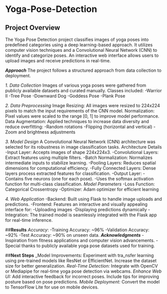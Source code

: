 # Yoga-Pose-Detection
## Project Overview
The Yoga Pose Detection project classifies images of yoga poses into predefined categories using a deep learning-based approach. It utilizes computer vision techniques and a Convolutional Neural Network (CNN) to identify and categorize poses. An interactive web interface allows users to upload images and receive predictions in real-time.

***Approach***
The project follows a structured approach from data collection to deployment.

_1. Data Collection_
Images of various yoga poses were gathered from publicly available datasets and curated manually.
Classes included:
  -Warrior II
  -Tree Pose
  -Downward Dog
  -Goddess Pose
  -Plank Pose

_2. Data Preprocessing_
Image Resizing: All images were resized to 224x224 pixels to match the input requirements of the CNN model.
Normalization: Pixel values were scaled to the range [0, 1] to improve model performance.
Data Augmentation: Applied techniques to increase data diversity and reduce overfitting:
  -Random rotations
  -Flipping (horizontal and vertical)
  -Zoom and brightness adjustments

_3. Model Design_
A Convolutional Neural Network (CNN) architecture was selected for its robustness in image classification tasks.
Architecture Details
  -Input Layer: Accepts images of shape 224x224x3.
  -Convolutional Layers: Extract features using multiple filters.
  -Batch Normalization: Normalizes intermediate inputs to stabilize learning.
  -Pooling Layers: Reduces spatial dimensions for computational efficiency.
  -Fully Connected Layers: Dense layers process extracted features for classification.
  -Output Layer:
    -Contains five neurons (one for each pose).
    -Uses the softmax activation function for multi-class classification.
_Model Parameters_
  -Loss Function: Categorical Crossentropy
  -Optimizer: Adam optimizer for efficient learning

_4. Web Application_
  -Backend: Built using Flask to handle image uploads and predictions.
  -Frontend: Features an interactive and visually appealing interface for:
    -Uploading images
    -Displaying predictions dynamically
  -Integration: The trained model is seamlessly integrated with the Flask app for real-time inference.

##**Results**
_Accuracy_:
  -Training Accuracy: ~96%
  -Validation Accuracy: ~92%
  -Test Accuracy: ~90% on unseen data.
***Acknowledgments***
  -Inspiration from fitness applications and computer vision advancements.
  -Special thanks to publicly available yoga pose datasets used for training.

##**Next Steps**
_Model Improvements:
Experiment with tra_nsfer learning using pre-trained models like ResNet or EfficientNet.
Increase the dataset size for better generalization.
_Real-Time Detection:_
Integrate with OpenCV or Mediapipe for real-time yoga pose detection via webcams.
_Enhance Web UI:_
Add interactive feedback for incorrect poses.
Include tips for improving posture based on pose predictions.
_Mobile Deployment:_
Convert the model to TensorFlow Lite for use on mobile devices.
